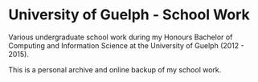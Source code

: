 # University of Guelph - School Work
Various undergraduate school work during my Honours Bachelor of Computing and Information Science at the University of Guelph (2012 - 2015). 

This is a personal archive and online backup of my school work.
